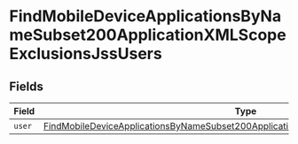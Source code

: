 # FindMobileDeviceApplicationsByNameSubset200ApplicationXMLScopeExclusionsJssUsers


## Fields

| Field                                                                                                                                                                                                   | Type                                                                                                                                                                                                    | Required                                                                                                                                                                                                | Description                                                                                                                                                                                             |
| ------------------------------------------------------------------------------------------------------------------------------------------------------------------------------------------------------- | ------------------------------------------------------------------------------------------------------------------------------------------------------------------------------------------------------- | ------------------------------------------------------------------------------------------------------------------------------------------------------------------------------------------------------- | ------------------------------------------------------------------------------------------------------------------------------------------------------------------------------------------------------- |
| `user`                                                                                                                                                                                                  | [FindMobileDeviceApplicationsByNameSubset200ApplicationXMLScopeExclusionsJssUsersUser](../../models/operations/findmobiledeviceapplicationsbynamesubset200applicationxmlscopeexclusionsjssusersuser.md) | :heavy_minus_sign:                                                                                                                                                                                      | N/A                                                                                                                                                                                                     |